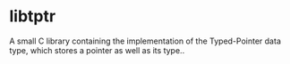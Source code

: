 # libtptr
A small C library containing the implementation of the Typed-Pointer data type, which stores a pointer as well as its type..
